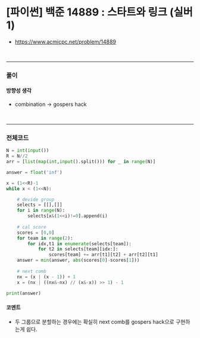 # **\[파이썬\] 백준 14889 : 스타트와 링크 (실버1)**
* https://www.acmicpc.net/problem/14889
<br>


---

### **풀이**

#### **방향성 생각**

- combination -> gospers hack

<br>

---

### **전체코드**
```python
N = int(input())
R = N//2
arr = [list(map(int,input().split())) for _ in range(N)]

answer = float('inf')

x = (1<<R)-1
while x < (1<<N):

    # devide group
    selects = [[],[]]
    for i in range(N):
        selects[x&(1<<i)!=0].append(i)
    
    # cal score
    scores = [0,0]
    for team in range(2):
        for idx,t1 in enumerate(selects[team]):
            for t2 in selects[team][idx:]:
                scores[team] += arr[t1][t2] + arr[t2][t1]
    answer = min(answer, abs(scores[0]-scores[1]))
    
    # next comb
    nx = (x | (x - 1)) + 1
    x = (nx | ((nx&-nx) // (x&-x)) >> 1) - 1

print(answer)
```

#### **코멘트**

* 두 그룹으로 분할하는 경우에는 확실히 next comb를 gospers hack으로 구현하는게 쉽다.